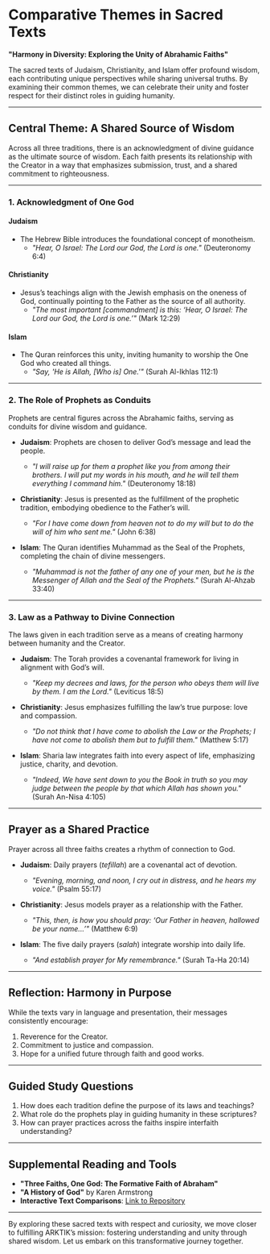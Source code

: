 # Comparative Themes in Sacred Texts  
**"Harmony in Diversity: Exploring the Unity of Abrahamic Faiths"**

The sacred texts of Judaism, Christianity, and Islam offer profound wisdom, each contributing unique perspectives while sharing universal truths. By examining their common themes, we can celebrate their unity and foster respect for their distinct roles in guiding humanity.

---

## **Central Theme: A Shared Source of Wisdom**  

Across all three traditions, there is an acknowledgment of divine guidance as the ultimate source of wisdom. Each faith presents its relationship with the Creator in a way that emphasizes submission, trust, and a shared commitment to righteousness.  

---

### **1. Acknowledgment of One God**  

#### **Judaism**  
- The Hebrew Bible introduces the foundational concept of monotheism.  
  - *"Hear, O Israel: The Lord our God, the Lord is one."* (Deuteronomy 6:4)  

#### **Christianity**  
- Jesus’s teachings align with the Jewish emphasis on the oneness of God, continually pointing to the Father as the source of all authority.  
  - *"The most important [commandment] is this: ‘Hear, O Israel: The Lord our God, the Lord is one.’"* (Mark 12:29)  

#### **Islam**  
- The Quran reinforces this unity, inviting humanity to worship the One God who created all things.  
  - *"Say, 'He is Allah, [Who is] One.'"* (Surah Al-Ikhlas 112:1)  

---

### **2. The Role of Prophets as Conduits**  

Prophets are central figures across the Abrahamic faiths, serving as conduits for divine wisdom and guidance.  

- **Judaism**: Prophets are chosen to deliver God’s message and lead the people.  
  - *"I will raise up for them a prophet like you from among their brothers. I will put my words in his mouth, and he will tell them everything I command him."* (Deuteronomy 18:18)  

- **Christianity**: Jesus is presented as the fulfillment of the prophetic tradition, embodying obedience to the Father’s will.  
  - *"For I have come down from heaven not to do my will but to do the will of him who sent me."* (John 6:38)  

- **Islam**: The Quran identifies Muhammad as the Seal of the Prophets, completing the chain of divine messengers.  
  - *"Muhammad is not the father of any one of your men, but he is the Messenger of Allah and the Seal of the Prophets."* (Surah Al-Ahzab 33:40)  

---

### **3. Law as a Pathway to Divine Connection**  

The laws given in each tradition serve as a means of creating harmony between humanity and the Creator.  

- **Judaism**: The Torah provides a covenantal framework for living in alignment with God’s will.  
  - *"Keep my decrees and laws, for the person who obeys them will live by them. I am the Lord."* (Leviticus 18:5)  

- **Christianity**: Jesus emphasizes fulfilling the law’s true purpose: love and compassion.  
  - *"Do not think that I have come to abolish the Law or the Prophets; I have not come to abolish them but to fulfill them."* (Matthew 5:17)  

- **Islam**: Sharia law integrates faith into every aspect of life, emphasizing justice, charity, and devotion.  
  - *"Indeed, We have sent down to you the Book in truth so you may judge between the people by that which Allah has shown you."* (Surah An-Nisa 4:105)  

---

## **Prayer as a Shared Practice**  

Prayer across all three faiths creates a rhythm of connection to God.  

- **Judaism**: Daily prayers (*tefillah*) are a covenantal act of devotion.  
  - *"Evening, morning, and noon, I cry out in distress, and he hears my voice."* (Psalm 55:17)  

- **Christianity**: Jesus models prayer as a relationship with the Father.  
  - *"This, then, is how you should pray: ‘Our Father in heaven, hallowed be your name...’"* (Matthew 6:9)  

- **Islam**: The five daily prayers (*salah*) integrate worship into daily life.  
  - *"And establish prayer for My remembrance."* (Surah Ta-Ha 20:14)  

---

## **Reflection: Harmony in Purpose**  

While the texts vary in language and presentation, their messages consistently encourage:  
1. Reverence for the Creator.  
2. Commitment to justice and compassion.  
3. Hope for a unified future through faith and good works.  

---

## **Guided Study Questions**  
1. How does each tradition define the purpose of its laws and teachings?  
2. What role do the prophets play in guiding humanity in these scriptures?  
3. How can prayer practices across the faiths inspire interfaith understanding?  

---

## **Supplemental Reading and Tools**  
- **"Three Faiths, One God: The Formative Faith of Abraham"**  
- **"A History of God"** by Karen Armstrong  
- **Interactive Text Comparisons**: [Link to Repository](./index.md)  

---  

By exploring these sacred texts with respect and curiosity, we move closer to fulfilling ARKTIK’s mission: fostering understanding and unity through shared wisdom. Let us embark on this transformative journey together.  

